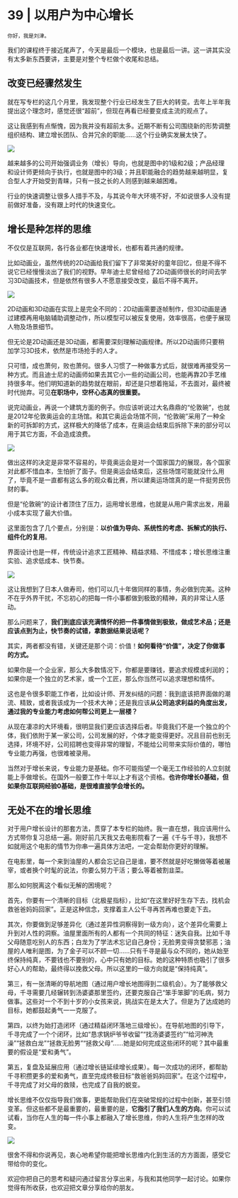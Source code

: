 # 39 | 以用户为中心增长

    你好，我是刘津。

我们的课程终于接近尾声了，今天是最后一个模块，也是最后一讲。这一讲其实没有太多新东西要讲，主要是对整个专栏做个收尾和总结。

## 改变已经骤然发生

就在写专栏的这几个月里，我发现整个行业已经发生了巨大的转变。去年上半年我提出这个理念时，感觉还很“超前”，但现在再看已经要变成主流的观点了。

这让我感到有点惭愧，因为我并没有超前太多。近期不断有公司围绕新的形势调整组织结构、建立增长团队、合并冗余的职能……这个行业确实发展太快了。

![](https://static001.geekbang.org/resource/image/da/41/dabf3d89ffe2a78a33f3c2dddb3f2341.png)

越来越多的公司开始强调业务（增长）导向，也就是图中的1级和2级；产品经理和设计师更倾向于执行，也就是图中的3级；并且职能融合的趋势越来越明显，复合型人才开始受到青睐，只有一技之长的人则感到越来越困难。

行业的快速调整让很多人措手不及，与其说今年大环境不好，不如说很多人没有提前做好准备，没有跟上时代的快速变化。

## 增长是种怎样的思维

不仅仅是互联网，各行各业都在快速增长，也都有着共通的规律。

比如动画业，虽然传统的2D动画给我们留下了非常美好的童年回忆，但是不得不说它已经慢慢淡出了我们的视野。早年迪士尼曾经给了2D动画师很长的时间去学习3D动画技术，但是依然有很多人不愿意接受改变，最后不得不离开。

![](https://static001.geekbang.org/resource/image/de/89/de685bf710269b036f4ff4e181950e89.png)

2D动画和3D动画在实现上是完全不同的：2D动画需要逐帧制作，但3D动画是通过建模再用电脑辅助调整动作，所以模型可以被反复使用，效率很高，也便于展现人物及场景细节。

但无论是2D动画还是3D动画，都需要深刻理解动画规律。所以2D动画师只要稍加学习3D技术，依然是市场抢手的人才。

只可惜，成也萧何，败也萧何。很多人习惯了一种做事方式后，就很难再接受另一种方式。而且迪士尼的动画师如果去其它小一些的动画公司，也能再靠2D手艺维持很多年。他们明知道新的趋势就在眼前，却还是只想着拖延，不去面对，最终被时代抛弃。可见**在职场中，空杯心态真的很重要。**

说完动画业，再说一个建筑方面的例子。你应该听说过大名鼎鼎的“伦敦碗”，也就是2012年伦敦奥运会的主场馆。和其它奥运会场馆不同，“伦敦碗”采用了一种全新的可拆卸的方式，这样极大的降低了成本，在奥运会结束后拆除下来的部分可以用于其它方面，不会造成浪费。

![](https://static001.geekbang.org/resource/image/c2/8e/c251221880160e294c902de606e7c68e.png)

做出这样的决定是非常不容易的，毕竟奥运会是对一个国家国力的展现，各个国家对此都不惜血本，生怕折了面子。但是奥运会结束后，这些场馆可能就没什么用了，毕竟不是一直都有这么多的观众看比赛，所以建奥运场馆真的是一件挺劳民伤财的事。

但是“伦敦碗”的设计者顶住了压力，运用增长思维，也就是从用户需求出发，用最小成本实现了最大价值。

这里面包含了几个要点，分别是：**以价值为导向、系统性的考虑、拆解式的执行、组件化的复用**。

界面设计也是一样，传统设计追求工匠精神、精益求精、不惜成本；增长思维注重实验、追求低成本、快节奏。

![](https://static001.geekbang.org/resource/image/56/17/5609b44c001f6ff8cc0990531ea07617.png)

这让我想到了日本人做寿司，他们可以几十年做同样的事情，务必做到完美。这种不在乎外界干扰，不忘初心的把每一件小事都做到极致的精神，真的非常让人感动。

那么问题来了，**我们到底应该充满情怀的把一件事情做到极致，做成艺术品；还是应该点到为止，快节奏的试错，拿数据结果说话呢？**

其实，两者都没有错，关键还是那个词：价值！**如何看待“价值”，决定了你做事的方式。**

如果你是一个企业家，那么大多数情况下，你都是要赚钱，要追求规模或利润的；如果你是一个独立的艺术家，或一个工匠，那么你当然可以追求理想和情怀。

这也是令很多职能工作者，比如设计师、开发纠结的问题：我到底该把界面做的潮流、精致，或者我该成为一个技术大神；还是我应该**从公司追求利益的角度出发，通过我的专业能力考虑如何帮公司更上一层楼？**

从现在凄凉的大环境看，很明显我们更应该选择后者。毕竟我们不是一个独立的个体，我们依附于某一家公司，公司发展的好，个体才能变得更好。况且目前也别无选择，环境不好，公司招聘也变得非常的理智，不能给公司带来实际价值的，哪怕专业能力再强，也很难被录用。

当然对于增长来说，专业能力是基础。你不可能指望一个毫无工作经验的人立刻就能上手做增长。在国外一般要工作十年以上才有这个资格。**也许你增长0基础，但如果你互联网经验0基础，是很难直接学会增长的。**

## 无处不在的增长思维

对于用户增长设计的那套方法，贯穿了本专栏的始终。我一直在想，我应该用什么方式带你复习总结一遍。刚好前几天我又去电影院看了一遍《千与千寻》，我想不如就用这个电影的情节为你串一遍具体方法吧，一定会帮助你更好的理解。

在电影里，每一个来到油屋的人都会忘记自己是谁，要不然就是好吃懒做等着被屠宰，或者换个时髦的说法，你要么努力干活；要么等着被割韭菜。

那么如何脱离这个看似无解的困境呢？

首先，你要有一个清晰的目标（北极星指标），比如“在这里好好生存下去，找机会救爸爸妈妈回家”。正是这种信念，支撑着主人公千寻再苦再难也要走下去。

其次，你要做到足够差异化（通过差异性洞察得到一级方向），这个差异化需要上升到对人性的洞察。油屋里面所有的人都有一个共同的特征：迷失自我。比如千寻父母随意吃别人的东西；白龙为了学法术忘记自己身份；无脸男变得贪婪邪恶；油屋的人唯利是图，为了金子可以不顾一切……只有千寻是最与众不同的，她从始至终保持纯真，不要钱也不要别的，心中只有她的目标。她的这种特质也吸引了很多好心人的帮助，最终得以挽救父母。所以这里的一级方向就是“保持纯真”。

第三，有一张清晰的导航地图（通过用户增长地图得到二级机会）。为了能够救父母，千寻需要几经辗转到汤婆婆那里签约，还要克服自己“笨手笨脚”的毛病，努力做事。这些对一个不到十岁的小女孩来说，挑战实在是太大了。但是为了达成她的目标，她都鼓起勇气一一克服了。

第四，以终为始打造闭环（通过精益闭环落地三级增长）。在导航地图的引导下，千寻完成了一个个闭环，比如“恳求锅炉爷爷收留”“找汤婆婆签约”“给河神洗澡”“拯救白龙”“拯救无脸男”“拯救父母”……她是如何完成这些闭环的呢？其中最重要的假设是“爱和勇气”。

第五，复盘及延展应用（通过增长链延续增长成果）。每一次成功的闭环，都帮助千寻积攒更多的爱和勇气，直至完成终极目标“救爸爸妈妈回家”。在这个过程中，千寻完成了对父母的救赎，也完成了自我的蜕变。

增长思维不仅仅指导我们做事，更能帮助我们在突破常规的过程中创新，甚至引领变革。但这些都不是最重要的，最重要的是，**它指引了我们人生的方向**。你可以试试看，当你在人生的每一件小事上都融入了增长思维，你的人生将产生怎样的改变。

![](https://static001.geekbang.org/resource/image/f3/5d/f3d26592f5a9361729e30df776399c5d.png)

很舍不得和你说再见，衷心地希望你能把增长思维内化到生活的方方面面，感受它带给你的变化。

欢迎你把自己的思考和疑问通过留言分享出来，与我和其他同学一起讨论。如果你觉得有所收获，也欢迎把文章分享给你的朋友。
    